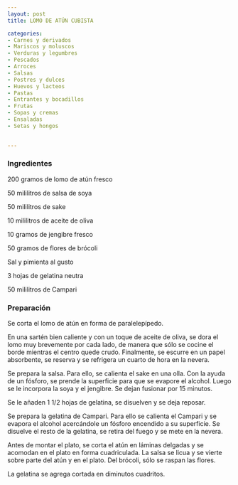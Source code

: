 ```yaml
---
layout: post
title: LOMO DE ATÚN CUBISTA

categories:
- Carnes y derivados
- Mariscos y moluscos
- Verduras y legumbres
- Pescados
- Arroces
- Salsas
- Postres y dulces
- Huevos y lacteos
- Pastas
- Entrantes y bocadillos
- Frutas
- Sopas y cremas
- Ensaladas
- Setas y hongos
 

---
```

<h3>Ingredientes</h3>

200 gramos de lomo de atún fresco

50 mililitros de salsa de soya

50 mililitros de sake

10 mililitros de aceite de oliva

10 gramos de jengibre fresco

50 gramos de flores de brócoli

Sal y pimienta al gusto

3 hojas de gelatina neutra

50 mililitros de Campari

<h3>Preparación</h3>

Se corta el lomo de atún en forma de paralelepípedo.

En una sartén bien caliente y con un toque de aceite de oliva, se dora el lomo muy brevemente por cada lado, de manera que sólo se cocine el borde mientras el centro quede crudo. Finalmente, se escurre en un papel absorbente, se reserva y se refrigera un cuarto de hora en la nevera.

Se prepara la salsa. Para ello, se calienta el sake en una olla. Con la ayuda de un fósforo, se prende la superficie para que se evapore el alcohol. Luego se le incorpora la soya y el jengibre. Se dejan fusionar por 15 minutos.

Se le añaden 1 1/2 hojas de gelatina, se disuelven y se deja reposar.

Se prepara la gelatina de Campari. Para ello se calienta el Campari y se evapora el alcohol acercándole un fósforo encendido a su superficie. Se disuelve el resto de la gelatina, se retira del fuego y se mete en la nevera.

Antes de montar el plato, se corta el atún en láminas delgadas y se acomodan en el plato en forma cuadriculada. La salsa se licua y se vierte sobre parte del atún y en el plato. Del brócoli, sólo se raspan las flores.

La gelatina se agrega cortada en diminutos cuadritos.

